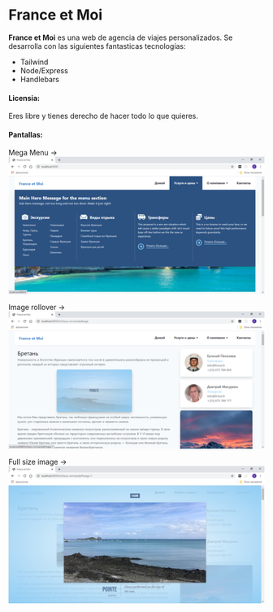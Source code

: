 # France et Moi

**France et Moi** es una web de agencia de viajes personalizados. Se desarrolla con las siguientes fantasticas tecnologías:

* Tailwind
* Node/Express
* Handlebars

#### Licensia:

Eres libre y tienes derecho de hacer todo lo que quieres.

#### Pantallas:

Mega Menu ->
![Mega Menu](screenshots/mega_menu.png "Mega Menu")

Image rollover ->
![Image rollover](screenshots/image_rollover.png "Image rollover")

Full size image ->
![Full size image](screenshots/full_size_image.png "Full size image")